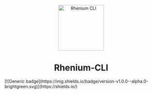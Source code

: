 <div align="center">
  <a href="https://github.com/Kurzdor/rhenium-cli" target="_blank" rel="noopener noreferrer"><img width="150" alt="Rhenium CLI" title="Rhenium CLI" src="https://github.com/Kurzdor/rhenium-cli/blob/master/media/Logo.png"></a>
  <h1>Rhenium-CLI</h1>
</div>
[![Generic badge](https://img.shields.io/badge/version-v1.0.0--alpha.0-brightgreen.svg)](https://shields.io/)
<!-- [![Version](https://img.shields.io/badge/version-v1.0.0--alpha.0-brightgreen.svg)] -->

<br />
